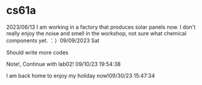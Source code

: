 # cs61a

2023/06/13 I am working in a factory that produces solar panels now. I don't really enjoy the noise and smell in the workshop, not sure what chemical components yet. ：）09/09/2023 Sat 

Should write more codes

Note!, Continue with lab02!
09/10/23 19:54:38

I am back home to enjoy my holiday now!09/30/23 15:47:34
